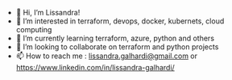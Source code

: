 - 👋 Hi, I’m Lissandra!
- 👀 I’m interested in terraform, devops, docker, kubernets, cloud computing
- 🌱 I’m currently learning terraform, azure, python and others
- 💞️ I’m looking to collaborate on terraform and python projects
- 📫 How to reach me : lissandra.galhardi@gmail.com or https://www.linkedin.com/in/lissandra-galhardi/
